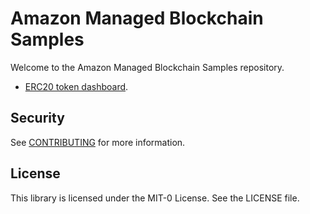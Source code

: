 # Amazon Managed Blockchain Samples

Welcome to the Amazon Managed Blockchain Samples repository. 

- [ERC20 token dashboard](/amb-query-token-dashboard).

## Security

See [CONTRIBUTING](CONTRIBUTING.md#security-issue-notifications) for more information.

## License

This library is licensed under the MIT-0 License. See the LICENSE file.

